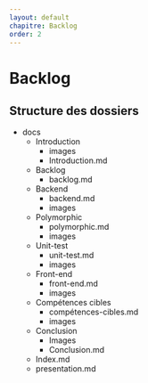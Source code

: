 ```yaml
---
layout: default
chapitre: Backlog
order: 2
---
```

<!--  -->

# Backlog

## Structure des dossiers

- docs
  - Introduction
    - images
    - Introduction.md
  - Backlog
    - backlog.md 
  - Backend
    - backend.md
    - images
  - Polymorphic
    - polymorphic.md
    - images
  - Unit-test
    - unit-test.md
    - images
  - Front-end
    - front-end.md
    - images
  - Compétences cibles
    - compétences-cibles.md
    - images
  - Conclusion
    - Images
    - Conclusion.md
  - Index.md
  -  presentation.md

